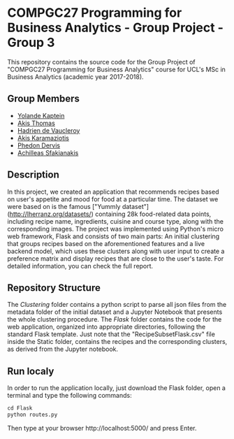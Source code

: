 ﻿# COMPGC27 Programming for Business Analytics - Group Project - Group 3

This repository contains the source code for the Group Project of "COMPGC27 Programming for Business Analytics" course for UCL's MSc in Business Analytics (academic year 2017-2018).

## Group Members
* [Yolande Kaptein](https://github.com/yolaCaptain)
* [Akis Thomas](https://github.com/akisthomas)
* [Hadrien de Vaucleroy](https://github.com/hdevaucleroy)
* [Akis Karamaziotis](https://github.com/AkisKa)
* [Phedon Dervis](https://github.com/Pderv049)
* [Achilleas Sfakianakis](https://github.com/asfakianakis)

## Description

In this project, we created an application that recommends recipes based on user's appetite and mood for food at a particular time. The dataset we were based on is the famous 
["Yummly dataset"] (http://lherranz.org/datasets/) containing 28k food-related data points, including recipe name, ingredients, cuisine and course type, along with the corresponding images. The project was implemented 
using Python's micro web framework, Flask and consists of two main parts: An initial clustering that groups recipes based on the aforementioned features and a live backend model, which 
uses these clusters along with user input to create a preference matrix and display recipes that are close to the user's taste. For detailed information, you can check the full report.

## Repository Structure
The *Clustering* folder contains a python script to parse all json files from the metadata folder of the initial dataset and a Jupyter Notebook that presents the whole clustering
procedure. The *Flask* folder contains the code for the web application, organized into appropriate directories, following the standard Flask template. Just note that the 
"RecipeSubsetFlask.csv" file inside the Static folder, contains the recipes and the corresponding clusters, as derived from the Jupyter notebook.


## Run localy
In order to run the application locally, just download the Flask folder, open a terminal and type the following commands:

```python
cd Flask
python routes.py
``` 

Then type at your browser http://localhost:5000/ and press Enter.
